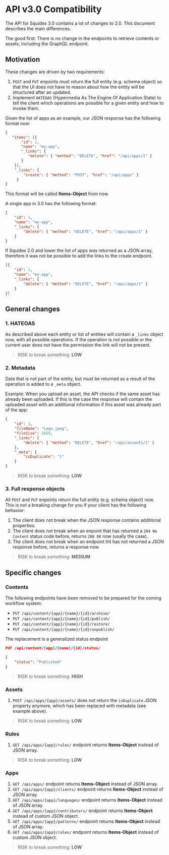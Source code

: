 # API v3.0 Compatibility

The API for Squidex 3.0 contains a lot of changes to 2.0. This document describes the main differences.

The good first: There is no change in the endpoints to retrieve contents or assets, including the GraphQL endpoint.

## Motivation

These changes are driven by two requirements:

1. `POST` and `PUT` enpoints must return the full entity (e.g. schema object) so that the UI does not have to reason about how the entity will be structured after an updated.
2. Implement `HATEOAS` (Hypermedia As The Engine Of Application State) to tell the client which operations are possible for a given entity and how to invoke them.

Given the list of apps as an example, our JSON response has the following format now:

```json
{
   "items": [{
       "id": 1,
       "name": "my-app",
       "_links": {
          "delete": { "method": "DELETE", "href": "/api/apps/1" }
       }
    }],
    "_links": {
        "create": { "method": "POST", "href": "/api/apps" }
     }
}
```

This format will be called **Items-Object** from now.

A single app in 3.0 has the following format:

```json
{
    "id": 1,
    "name": "my-app",
    "_links": {
        "delete": { "method": "DELETE", "href": "/api/apps/1" }
    }
}
```

If Squidex 2.0 and lower the list of apps was returned as a JSON array, therefore it was not be possible to add the links to the create endpoint.

```json
[{
    "id": 1,
    "name": "my-app",
    "_links": {
        "delete": { "method": "DELETE", "href": "/api/apps/1" }
    }
}]
```

## General changes

### 1. HATEOAS

As described above each entity or list of entities will contain a `_links` object now, with all possible operations. If the operation is not possible or the current user does not have the permission the link will not be present.

> RISK to break something: **LOW**

### 2. Metadata

Data that is not part of the entity, but must be returned as a result of the operation is added to a `_meta` object.

Example: When you upload an asset, the API checks if the same asset has already been uploaded. If this is the case the response will contain the uploaded asset with an additional information if this asset was already part of the app:

```json
{
    "id": 1,
    "fileName": "Logo.jpeg",
    "fileSize": 1024,
    "_links": {
        "delete": { "method": "DELETE", "href": "/api/assewts/1" }
    },
    "_meta": {
        "isDuplicate": "1"
    }
}

```

> RISK to break something: **LOW**

### 3. Full response objects

All `POST` and `PUT` enpoints return the full entity (e.g. schema object) now. This is not a breaking change for you if your client has the following behavior:

1. The client does not break when the JSON response contains additional properties.
2. The client does not break when an enpoint that has returned a `204 No Content` status code before, returns `200 OK` now (usally the case).
3. The client does not break when an endpoint tht has not returned a JSON response before, returns a response now.

> RISK to break something: **MEDIUM**

## Specific changes

### Contents

The following endpoints have been removed to be prepared for the coming workflow system:

* `PUT /api/content/{app}/{name}/{id}/archive/`
* `PUT /api/content/{app}/{name}/{id}/publish/`
* `PUT /api/content/{app}/{name}/{id}/restore/`
* `PUT /api/content/{app}/{name}/{id}/unpublish/`

The replacement is a generalized status endpoint

```json
PUT /api/content/{app}/{name}/{id}/status/

{
    "status": "Published"
}
```

> RISK to break something: **HIGH**

### Assets

1. `POST /api/apps/{app}/assets/` does not return the `isDuplicate` JSON property anymore, which has been replaced with metadata (see example above).

> RISK to break something: **LOW**

### Rules

1. `GET /api/apps/{app}/rules/` endpoint returns **Items-Object** instead of JSON array.

> RISK to break something: **LOW**

### Apps

1. `GET /api/apps/` endpoint returns **Items-Object** instead of JSON array.
1. `GET /api/apps/{app}/clients/` endpoint returns **Items-Object** instead of JSON array.
1. `GET /api/apps/{app}/languages/` endpoint returns **Items-Object** instead of JSON array.
1. `GET /api/apps/{app}/contributors/` endpoint returns **Items-Object** instead of custom JSON object.
1. `GET /api/apps/{app}/patterns/` endpoint returns **Items-Object** instead of JSON array.
1. `GET /api/apps/{app}/roles/` endpoint returns **Items-Object** instead of custom JSON object.

> RISK to break something: **LOW**


